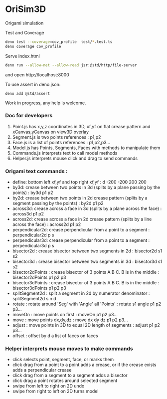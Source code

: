 # OriSim3D
Origami simulation

Test and Coverage
```bash
deno test --coverage=cov_profile  test/*.test.ts
deno coverage cov_profile
```

Serve index.html
```bash
deno run --allow-net --allow-read jsr:@std/http/file-server
```
and open
http://localhost:8000

To use assert in deno.json:
```
deno add @std/assert 
```

Work in progress, any help is welcome.

### Doc for developers

1. Point.js has x,y,z coordinates in 3D, xf,yf on flat crease pattern
   and xCanvas,yCanvas on view3D overlay
2. Segment.js is two points references : p1,p2
3. Face.js is a list of points references : p1,p2,p3...
4. Model.js has Points, Segments, Faces with methods to manipulate them
5. Commands.js interprets text to call model methods
6. Helper.js interprets mouse click and drag to send commands

### Origami text commands :
- define: bottom left xf,yf and top right xf,yf : d -200 -200 200 200
- by3d: crease between two points in 3d (splits by a plane passing by the points) : by3d p1 p2
- by2d: crease between two points in 2d crease pattern (splits by a segment passing by the points) : by2d p1 p2
- across3d: crease across a face in 3d (splits by a plane across the face) : across3d p1 p2
- across2d: crease across a face in 2d crease pattern (splits by a line across the face) : across2d p1 p2
- perpendicular2d: crease perpendicular from a point to a segment : perpendicular2d p s
- perpendicular3d: crease perpendicular from a point to a segment : perpendicular3d p s
- bisector2d : crease bisector between two segments in 2d : bisector2d s1 s2
- bisector3d : crease bisector between two segments in 3d : bisector3d s1 s2
- bisector2dPoints : crease bisector of 3 points A B C. B is in the middle : bisector2dPoints p1 p2 p3
- bisector3dPoints : crease bisector of 3 points A B C. B is in the middle : bisector3dPoints p1 p2 p3
- splitSegment2d : split a segment in 2d by numerator denominator : splitSegment2d s n d
- rotate : rotate around 'Seg' with 'Angle' all 'Points' : rotate s1 angle p1 p2 p3...
- moveOn : move points on first : moveOn p1 p2 p3...
- move : move points dx,dy,dz : move dx dy dz p1 p2 p3...
- adjust : move points in 3D to equal 2D length of segments : adjust p1 p2 p3...
- offset : offset by d a list of faces on faces

### Helper interprets mouse moves to make commands
- click selects point, segment, face, or marks them
- click drag from a point to a point adds a crease, or if the crease exists adds a perpendicular crease
- click drag from a segment to a segment adds a bisector
- click drag a point rotates around selected segment
- swipe from left to right on 2D undo
- swipe from right to left on 2D turns model
